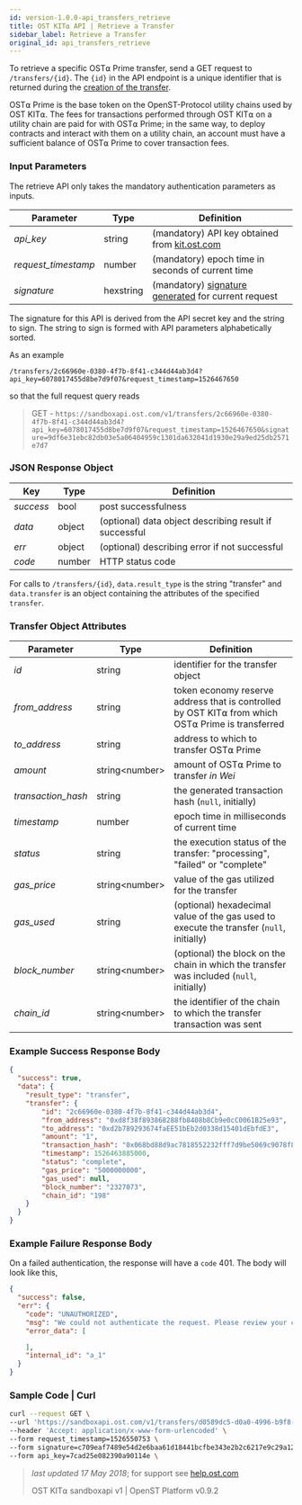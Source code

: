 ```yaml
---
id: version-1.0.0-api_transfers_retrieve
title: OST KIT⍺ API | Retrieve a Transfer
sidebar_label: Retrieve a Transfer
original_id: api_transfers_retrieve
---
```


To retrieve a specific OST⍺ Prime transfer, send a GET request to `/transfers/{id}`. The `{id}` in the API endpoint is a unique identifier that is returned during the [<u>creation of the transfer</u>](/docs/api_transfers_create.html).

OST⍺ Prime is the base token on the OpenST-Protocol utility chains used by OST KIT⍺. The fees for transactions performed through OST KIT⍺ on a utility chain are paid for with OST⍺ Prime; in the same way, to deploy contracts and interact with them on a utility chain, an account must have a sufficient balance of OST⍺ Prime to cover transaction fees.

### Input Parameters
The retrieve API only takes the mandatory authentication parameters as inputs.

| Parameter           | Type   | Definition                                               |
|---------------------|--------|-----------------------------------------------------|
| _api_key_           | string    | (mandatory) API key obtained from [kit.ost.com](https://kit.ost.com) |
| _request_timestamp_ | number    | (mandatory) epoch time in seconds of current time |
| _signature_         | hexstring | (mandatory) [<u>signature generated</u>](/docs/api_authentication.html) for current request |

The signature for this API is derived from the API secret key and the string to sign. The string to sign is formed with API parameters alphabetically sorted.

As an example

`/transfers/2c66960e-0380-4f7b-8f41-c344d44ab3d4?api_key=6078017455d8be7d9f07&request_timestamp=1526467650`

so that the full request query reads 

> GET - `https://sandboxapi.ost.com/v1/transfers/2c66960e-0380-4f7b-8f41-c344d44ab3d4?api_key=6078017455d8be7d9f07&request_timestamp=1526467650&signature=9df6e31ebc82db03e5a06404959c1301da632041d1930e29a9ed25db2571e7d7`

### JSON Response Object

| Key        | Type   | Definition      |
|------------|--------|------------|
| _success_  | bool   | post successfulness |
| _data_     | object | (optional) data object describing result if successful   |
| _err_      | object | (optional) describing error if not successful |
| _code_     | number | HTTP status code |

For calls to `/transfers/{id}`, `data.result_type` is the string "transfer" and `data.transfer` is an object containing the attributes of the specified `transfer`.

### Transfer Object Attributes

| Parameter | Type   | Definition  |
|-----------|--------|--------|
| _id_                | string | identifier for the transfer object |
| _from_address_      | string | token economy reserve address that is controlled by OST KIT⍺ from which OST⍺ Prime is transferred |
| _to_address_        | string | address to which to transfer OST⍺ Prime |
| _amount_            | string\<number\> | amount of OST⍺ Prime to transfer *in Wei* |
| _transaction_hash_  | string | the generated transaction hash (`null`, initially) |
| _timestamp_         | number | epoch time in milliseconds of current time |
| _status_            | string | the execution status of the transfer: "processing", "failed" or "complete" |
| _gas_price_         | string\<number\> | value of the gas utilized for the transfer |
| _gas_used_          | string | (optional) hexadecimal value of the gas used to execute the transfer (`null`, initially) |
| _block_number_      | string\<number\> | (optional) the block on the chain in which the transfer was included (`null`, initially) |
| _chain_id_          | string\<number\> | the identifier of the chain to which the transfer transaction was sent |


### Example Success Response Body

```json
{
  "success": true,
  "data": {
    "result_type": "transfer",
    "transfer": {
        "id": "2c66960e-0380-4f7b-8f41-c344d44ab3d4",
        "from_address": "0xd8f38f893868288fb8408b8Cb9e0cC0061B25e93",
        "to_address": "0xd2b789293674faEE51bEb2d0338d15401dEbfdE3",
        "amount": "1",
        "transaction_hash": "0x068bd88d9ac7818552232fff7d9be5069c9078f8402cc50d352cbb69bde02ed1",
        "timestamp": 1526463885000,
        "status": "complete",
        "gas_price": "5000000000",
        "gas_used": null,
        "block_number": "2327073",
        "chain_id": "198"
    }
  }
}

```

### Example Failure Response Body

On a failed authentication, the response will have a `code` 401. The body will look like this,

```json
{
  "success": false,
  "err": {
    "code": "UNAUTHORIZED",
    "msg": "We could not authenticate the request. Please review your credentials and authentication method.",
    "error_data": [

    ],
    "internal_id": "a_1"
  }
}
```

### Sample Code | Curl
```bash
curl --request GET \
--url 'https://sandboxapi.ost.com/v1/transfers/d0589dc5-d0a0-4996-b9f8-847295fd2c3b' \
--header 'Accept: application/x-www-form-urlencoded' \
--form request_timestamp=1526550753 \
--form signature=c709eaf7489e54d2e6baa61d18441bcfbe343e2b2c6217e9c29a125cdf4fb674 \
--form api_key=7cad25e082390a90114e \
```

>_last updated 17 May 2018_; for support see [<u>help.ost.com</u>](https://help.ost.com)
>
> OST KIT⍺ sandboxapi v1 | OpenST Platform v0.9.2
